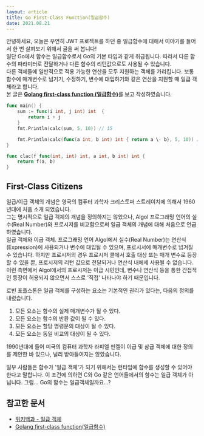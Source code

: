 ```yaml
---
layout: article
title: Go First-Class Function(일급함수)
date: 2021.08.21
---
```

안녕하세요, 오늘은 우연히 JWT 프로젝트를 하던 중 일급함수에 대해서 이야기를 들어서 한 번 살펴보기 위해서 글을 써 봅니다!  
일단 Go에서 함수는 일급함수로서 Go의 기본 타입과 같게 취급됩니다. 따라서 다른 함수의 파라미터로 전달하거나 다른 함수의 리턴값으로도 사용될 수 있습니다.   
다른 객체들에 일반적으로 적용 가능한 연산을 모두 지원하는 객체를 가리킵니다. 보통 함수에 매개변수로 넘기기, 수정하기, 변수에 대입하기와 같은 연산을 지원할 때 일급 객체라고 합니다.  
본 글은 [**Golang first-class function (일급함수)**](https://deep-dive-dev.tistory.com/20)를 보고 작성하였습니다.  

```go
func main() {
    sum := func(i int, j int) int  {
        return i + j
    }
    fmt.Println(calc(sum, 5, 10)) // 15

    fmt.Println(calc(func(a int, b int) int { return a \- b}, 5, 10)) // -5
}

func clac(f func(int, int) int, a int, b int) int {
    return f(a, b)
}
```

## First-Class Citizens
일급/이급 객체의 개념은 영국의 컴퓨터 과학자 크리스토퍼 스트레이치에 의해서 1960년대에 처음 소개 되었습니다.  
그는 명시적으로 일급 객체의 개념을 정의하지는 않았으나, Algol 프로그래밍 언어의 실수(Real Number)와 프로시저를 비교함으로써 일급 객체의 개념에 대해 처음으로 언급하였습니다.  
일급 객체와 이급 객체. 프로그래밍 언어 Algol에서 실수(Real Number)는 연산식(Expression)에 사용되거나 변수에 대입될 수 있으며, 프로시서에 매개변수로 넘겨질 수 있습니다. 하지만 프로시저의 경우 프로시저 콜에서 호출 대상 또는 매개 변수로 등장할 수 있을 뿐, 프로시저의 리턴 값으로 전달되거나 연산식 내에세 사용될 수 없습니다. 이런 측면에서 Algol에서의 프로시저는 이급 시민인데, 변수나 연산식 등을 통한 간접적인 등장이 허용되지 않으면서 스스로 '직접' 나타나야 하기 때문입니다.  

로빈 포플스톤은 일급 객체를 구성하는 요소는 기본적인 권리가 있다는, 다음의 정의를 내렸습니다. 
1. 모든 요소는 함수의 실제 매개변수가 될 수 있다.
2. 모든 요소는 함수의 반환 값이 될 수 있다.
3. 모든 요소는 할당 명령문의 대상이 될 수 있다.
4. 모든 요소는 동일 비교의 대상이 될 수 있다.
  
1990년대에 들어 미국의 컴퓨터 과학자 라피엘 핀켈이 이급 및 삼급 객체에 대한 정의를 제안한 바 있으나, 널리 받아들여지는 않았습니다.

일부 사람들은 함수가 '일급 객체'가 되기 위해서는 런타임에 함수를 생성할 수 있어야 한다고 말합니다. 이 조건에 의하면 C와 Go 같은 언어들에서의 함수는 일급 객체가 아닙니다. 그럼... Go의 함수는 일급객체일까요...?

## 참고한 문서
- [위키백과 - 일급 객체](https://ko.wikipedia.org/wiki/%EC%9D%BC%EA%B8%89_%EA%B0%9D%EC%B2%B4)
- [Golang first-class function(일급함수)](https://deep-dive-dev.tistory.com/20)
